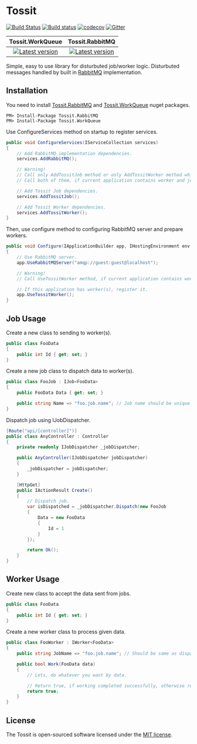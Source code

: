 # Tossit #
[![Build Status](https://travis-ci.org/turgayozgur/tossit.svg?branch=master)](https://travis-ci.org/turgayozgur/tossit)
[![Build status](https://ci.appveyor.com/api/projects/status/whuoamx1tb19jbn6/branch/master?svg=true)](https://ci.appveyor.com/project/turgayozgur/tossit/branch/master)
[![codecov](https://codecov.io/gh/turgayozgur/tossit/branch/master/graph/badge.svg)](https://codecov.io/gh/turgayozgur/tossit)
[![Gitter](https://img.shields.io/gitter/room/nwjs/nw.js.svg)](https://gitter.im/tossitchat/Lobby)

| Tossit.WorkQueue | Tossit.RabbitMQ |
|:-------------------------------------------------------------------------------------------------------------------------:|:-----------------------------------------------------------------------------------------------------------------------:|
| [![Latest version](https://img.shields.io/nuget/v/Tossit.WorkQueue.svg)](https://www.nuget.org/packages/Tossit.WorkQueue) | [![Latest version](https://img.shields.io/nuget/v/Tossit.RabbitMQ.svg)](https://www.nuget.org/packages/Tossit.RabbitMQ) |

Simple, easy to use library for disturbuted job/worker logic. Disturbuted messages handled by built in [RabbitMQ](https://github.com/rabbitmq/rabbitmq-dotnet-client) implementation.
## Installation ##
You need to install [Tossit.RabbitMQ](https://www.nuget.org/packages/Tossit.RabbitMQ) and [Tossit.WorkQueue](https://www.nuget.org/packages/Tossit.WorkQueue) nuget packages.
```
PM> Install-Package Tossit.RabbitMQ
PM> Install-Package Tossit.WorkQueue
```
Use ConfigureServices method on startup to register services.
```csharp
public void ConfigureServices(IServiceCollection services)
{
    // Add RabbitMQ implementation dependencies.
    services.AddRabbitMQ();

    // Warning!
    // Call only AddTossitJob method or only AddTossitWorker method which one you need. 
    // Call both of them, if current application contains worker and job.

    // Add Tossit Job dependencies.
    services.AddTossitJob();

    // Add Tossit Worker dependencies.
    services.AddTossitWorker(); 
}
```
Then, use configure method to configuring RabbitMQ server and prepare workers.
```csharp
public void Configure(IApplicationBuilder app, IHostingEnvironment env, ILoggerFactory loggerFactory)
{
    // Use RabbitMQ server.
    app.UseRabbitMQServer("amqp://guest:guest@localhost");

    // Warning!
    // Call UseTossitWorker method, if current application contains worker.

    // If this application has worker(s), register it.
    app.UseTossitWorker();
}
```
## Job Usage ##
Create a new class to sending to worker(s).
```csharp
public class FooData
{
    public int Id { get; set; }
}
```
Create a new job class to dispatch data to worker(s).
```csharp
public class FooJob : IJob<FooData>
{
    public FooData Data { get; set; }

    public string Name => "foo.job.name"; // Job name should be unique for each job.
}
```
Dispatch job using IJobDispatcher.
```csharp
[Route("api/[controller]")]
public class AnyController : Controller
{
    private readonly IJobDispatcher _jobDispatcher;

    public AnyController(IJobDispatcher jobDispatcher)
    {
        _jobDispatcher = jobDispatcher;
    }

    [HttpGet]
    public IActionResult Create()
    {
        // Dispatch job.
        var isDispatched = _jobDispatcher.Dispatch(new FooJob
        {
            Data = new FooData
            {
                Id = 1
            }
        });

        return Ok();
    }
}
```
## Worker Usage ##
Create new class to accept the data sent from jobs.
```csharp
public class FooData
{
    public int Id { get; set; }
}
```
Create a new worker class to process given data.
```csharp
public class FooWorker : IWorker<FooData>
{
    public string JobName => "foo.job.name"; // Should be same as dispatched job name.

    public bool Work(FooData data)
    {
        // Lets, do whatever you want by data.

        // Return true, if working completed successfully, otherwise return false.
        return true;
    }
}
```
## License ##
The Tossit is open-sourced software licensed under the [MIT license](https://opensource.org/licenses/MIT).
